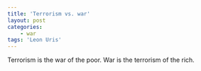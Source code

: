 ```yaml
---
title: 'Terrorism vs. war'
layout: post
categories:
    - war
tags: 'Leon Uris'
---
```


Terrorism is the war of the poor. War is the terrorism of the rich.
